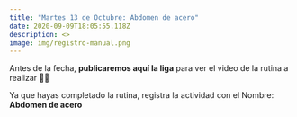 ```yaml
---
title: "Martes 13 de Octubre: Abdomen de acero"
date: 2020-09-09T18:05:55.118Z
description: <>
image: img/registro-manual.png
---
```

Antes de la fecha, **publicaremos aquí la liga** para ver el video de la rutina a realizar 💪🏼

Ya que hayas completado la rutina, registra la actividad con el Nombre: **Abdomen de acero**